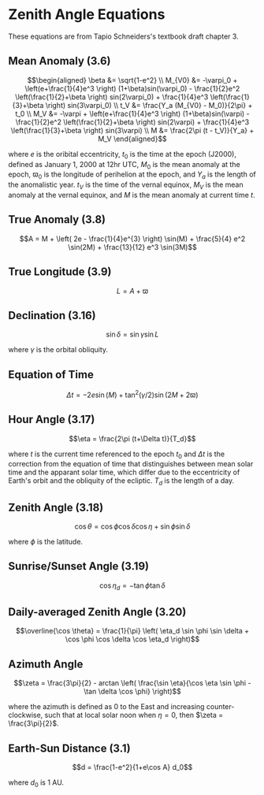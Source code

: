 # Zenith Angle Equations
These equations are from Tapio Schneiders's textbook draft chapter 3.

## Mean Anomaly (3.6)
```math
\begin{aligned}
\beta &= \sqrt{1-e^2} \\
M_{V0} &= -\varpi_0 + \left(e+\frac{1}{4}e^3 \right) (1+\beta)sin(\varpi_0) - \frac{1}{2}e^2 \left(\frac{1}{2}+\beta \right) sin(2\varpi_0) + \frac{1}{4}e^3 \left(\frac{1}{3}+\beta \right) sin(3\varpi_0) \\
t_V &= \frac{Y_a (M_{V0} - M_0)}{2\pi} + t_0 \\
M_V &= -\varpi + \left(e+\frac{1}{4}e^3 \right) (1+\beta)sin(\varpi) - \frac{1}{2}e^2 \left(\frac{1}{2}+\beta \right) sin(2\varpi) + \frac{1}{4}e^3 \left(\frac{1}{3}+\beta  \right) sin(3\varpi) \\
M &= \frac{2\pi (t - t_V)}{Y_a} + M_V
\end{aligned}
```
where $e$ is the oribital eccentricity, $t_0$ is the time at the epoch (J2000), defined as January 1, 2000 at 12hr UTC, 
$M_0$ is the mean anomaly at the epoch, $\varpi_0$ is the longitude of perihelion at the epoch,
and $Y_a$ is the length of the anomalistic year.
$t_V$ is the time of the vernal equinox, $M_V$ is the mean anomaly at the vernal equinox, and $M$ is the mean anomaly at current time $t$.

## True Anomaly (3.8)
```math
A = M + \left( 2e - \frac{1}{4}e^{3} \right) \sin(M) + \frac{5}{4} e^2 \sin(2M) + \frac{13}{12} e^3 \sin(3M)
```

## True Longitude (3.9)
```math
L = A + \varpi
```

## Declination (3.16)
```math
\sin \delta = \sin \gamma \sin L
```
where $\gamma$ is the orbital obliquity.

## Equation of Time 
```math
\Delta t = -2 e \sin(M) + \tan^2(\gamma/2) \sin(2M+2\varpi)
```

## Hour Angle (3.17)
```math
\eta = \frac{2\pi (t+\Delta t)}{T_d}
```
where $t$ is the current time referenced to the epoch $t_0$ and $\Delta t$ is the correction from the equation of time that distinguishes between mean solar time and the apparant solar time, which differ due to the eccentricity of Earth's orbit and the obliquity of the ecliptic. $T_d$ is the length of a day.

## Zenith Angle (3.18)
```math
\cos \theta = \cos \phi \cos \delta \cos \eta + \sin \phi \sin \delta
```
where $\phi$ is the latitude.

## Sunrise/Sunset Angle (3.19)
```math
\cos \eta_d = - \tan \phi \tan \delta
```

## Daily-averaged Zenith Angle (3.20)
```math
\overline{\cos \theta} = \frac{1}{\pi} \left( \eta_d \sin \phi \sin \delta + \cos \phi \cos \delta \cos \eta_d \right)
```

## Azimuth Angle
```math
\zeta = \frac{3\pi}{2} - arctan \left( \frac{\sin \eta}{\cos \eta \sin \phi - \tan \delta \cos \phi} \right)
```
where the azimuth is defined as 0 to the East and increasing counter-clockwise, such that at local solar noon when $\eta=0$, then $\zeta = \frac{3\pi}{2}$.

## Earth-Sun Distance (3.1)
```math
d = \frac{1-e^2}{1+e\cos A} d_0
```
where $d_0$ is 1 AU.